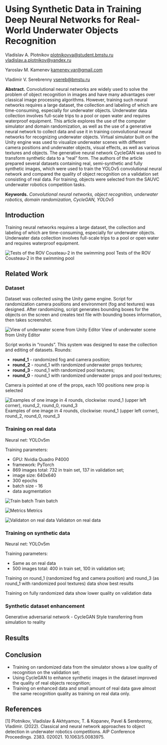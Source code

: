 # Using Synthetic Data in Training Deep Neural Networks for Real-World Underwater Objects Recognition

Vladislav A. Plotnikov
plotnikovva@student.bmstu.ru
vladislav.a.plotnikov@yandex.ru

Yaroslav M. Kamenev
kamenev.yar@gmail.com

Vladimir V. Serebrenny
vsereb@bmstu.ru

**Abstract.** Convolutional neural networks are widely used to solve the problem of object recognition in images and have many advantages over classical image processing algorithms. However, training such neural networks requires a large dataset, the collection and labeling of which are time-consuming, especially for underwater objects. Underwater data collection involves full-scale trips to a pool or open water and requires waterproof equipment. This article explores the use of the computer simulator and domain randomization, as well as the use of a generative neural network to collect data and use it in training convolutional neural networks for recognizing underwater objects. Virtual simulator built on the Unity engine was used to visualize underwater scenes with different camera positions and underwater objects, visual effects, as well as various textures and objects. The generative neural network CycleGAN was used to transform synthetic data to a “real” form. The authors of the article prepared several datasets containing real, semi-synthetic and fully synthetic images, which were used to train the YOLOv5 convolutional neural network and compared the quality of object recognition on a validation set consisting of real data. For training, objects were selected from the SAUVC underwater robotics competition tasks.

**Keywords.** *Convolutional neural networks, object recognition, underwater robotics, domain randomization, CycleGAN, YOLOv5*

## Introduction

Training neural networks requires a large dataset, the collection and labeling of which are time-consuming, especially for underwater objects. 
Underwater data collection involves full-scale trips to a pool or open water and requires waterproof equipment.

![Tests of the ROV Cousteau-2 in the swimming pool](/images/introduction/pool.png)
Tests of the ROV Cousteau-2 in the swimming pool


## Related Work

### Dataset

Dataset was collected using the Unity game engine.
Script for randomization camera positions and environment (fog and textures) was designed. 
After randomizing, script generates bounding boxes for the objects on the screen and creates text file with bounding boxes information, then takes screenshot.

![View of underwater scene from Unity Editor](/images/dataset/scene.png)
View of underwater scene from Unity Editor

Script works in “rounds”. This system was designed to ease the collection and editing of datasets.
Rounds:
- **round_1** - randomized fog and camera position;
- **round_2** - round_1 with randomized underwater props textures;
- **round_3** - round_1 with randomized pool textures;
- **round_0** - round_1 with randomized underwater props and pool textures;

Camera is pointed at one of the props, each 100 positions new prop is selected

![Examples of one image in 4 rounds, clockwise: round_1 (upper left corner), round_2, round_0, round_3](/images/dataset/examples.png)
Examples of one image in 4 rounds, clockwise: round_1 (upper left corner), round_2, round_0, round_3

### Training on real data

Neural net: YOLOv5m

Training parameters:
- GPU: Nvidia Quadro P4000
- framework: PyTorch 
- 869 images total: 732 in train set, 137 in validation set;
- image size: 640x640
- 300 epochs
- batch size - 16
- data augmentation

![Train batch](/images/training_real/batch.png)
Train batch

![Metrics](/images/training_real/graphs.png)
Metrics

![Validaton on real data](/images/training_real/val.png)
Validaton on real data

### Training on synthetic data

Neural net: YOLOv5m

Training parameters:
- Same as on real data
- 500 images total: 400 in train set, 100 in validation set;

Training on round_1 (randomized fog and camera position) and round_3 (as round_1 with randomized pool textures) data show best results

Training on fully randomized data show lower quality on validation data


### Synthetic dataset enhancement

Generative adversarial network - CycleGAN
Style transferring from simulation to reality

## Results

## Conclusion

- Training on randomized data from the simulator shows a low quality of recognition on the validation set;
- Using CycleGAN to enhance synthetic images in the dataset improved the quality of real objects recognition;
- Training on enhanced data and small amount of real data gave almost the same recognition quality as training on real data only.

## References

[1] Plotnikov, Vladislav & Akhtyamov, T. & Kopanev, Pavel & Serebrenny, Vladimir. (2022). Classical and neural network approaches to object detection in underwater robotics competitions. AIP Conference Proceedings. 2383. 020021. 10.1063/5.0083975. 